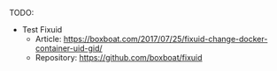 
TODO:
- Test Fixuid
    - Article: https://boxboat.com/2017/07/25/fixuid-change-docker-container-uid-gid/
    - Repository: https://github.com/boxboat/fixuid